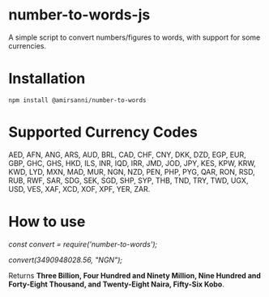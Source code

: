 # number-to-words-js
A simple script to convert numbers/figures to words, with support for some currencies.

# Installation
```
npm install @amirsanni/number-to-words
```


# Supported Currency Codes
AED, AFN, ANG, ARS, AUD, BRL, CAD, CHF, CNY, DKK, DZD, EGP, EUR, GBP, GHC, GHS, HKD, ILS, INR, IQD, IRR, JMD, JOD, JPY, KES, KPW, KRW, KWD, LYD, MXN, MAD, MUR, NGN, NZD, PEN, PHP, PYG, QAR, RON, RSD, RUB, RWF, SAR, SDG, SEK, SGD, SHP, SYP, THB, TND, TRY, TWD, UGX, USD, VES, XAF, XCD, XOF, XPF, YER, ZAR.


# How to use
_const convert = require('number-to-words');_

_convert(3490948028.56, "NGN");_

Returns **Three Billion, Four Hundred and Ninety Million, Nine Hundred and Forty-Eight Thousand, and Twenty-Eight Naira, Fifty-Six Kobo**.
